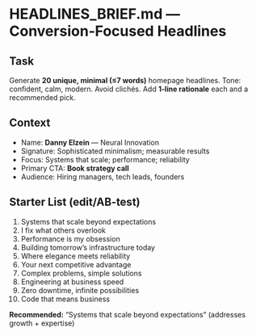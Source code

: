 # HEADLINES_BRIEF.md — Conversion‑Focused Headlines

## Task
Generate **20 unique, minimal (≤7 words)** homepage headlines. Tone: confident, calm, modern. Avoid clichés. Add **1‑line rationale** each and a recommended pick.

## Context
- Name: **Danny Elzein** — Neural Innovation
- Signature: Sophisticated minimalism; measurable results
- Focus: Systems that scale; performance; reliability
- Primary CTA: **Book strategy call**
- Audience: Hiring managers, tech leads, founders

## Starter List (edit/AB‑test)
1. Systems that scale beyond expectations
2. I fix what others overlook
3. Performance is my obsession
4. Building tomorrow’s infrastructure today
5. Where elegance meets reliability
6. Your next competitive advantage
7. Complex problems, simple solutions
8. Engineering at business speed
9. Zero downtime, infinite possibilities
10. Code that means business

**Recommended:** “Systems that scale beyond expectations” (addresses growth + expertise)
